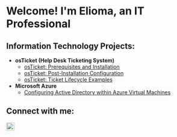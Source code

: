 <h1>Welcome! I'm Elioma, an IT Professional</h1>

<h2> Information Technology Projects:</h2>

- <b>osTicket (Help Desk Ticketing System)</b>
  - [osTicket: Prerequisites and Installation](https://github.com/ecor12/osticket-prereqs)
  - [osTicket: Post-Installation Configuration](https://github.com/eco12/post-install-config)
  - [osTicket: Ticket Lifecycle Examples](https://github.com/ecor12/ticket-lifecycle)
- <b>Microsoft Azure</b>
  - [Configuring Active Directory within Azure Virtual Machines](https://github.com/ecor12/configure-ad)


<h2>Connect with me:</h2>

[<img align="left" alt="Josh | LinkedIn" width="22px" src="https://cdn.jsdelivr.net/npm/simple-icons@v3/icons/linkedin.svg" />][linkedin]

[linkedin]: https://linkedin.com/in/Josh
